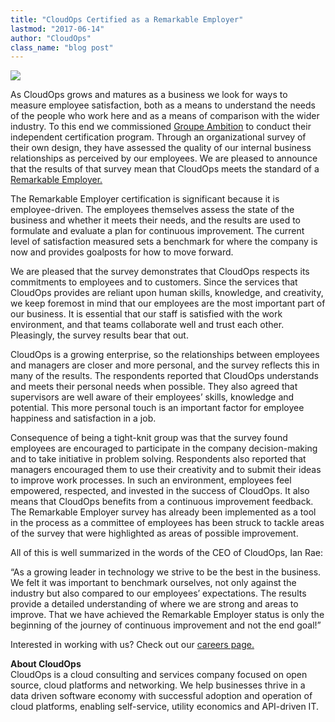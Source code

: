 ```yaml
---
title: "CloudOps Certified as a Remarkable Employer"
lastmod: "2017-06-14"
author: "CloudOps"
class_name: "blog post"
---
```


<img src="/images/blog/post/remarkable_employer.png" class="main-blog-image">

<p>As CloudOps grows and matures as a business we look for ways to measure employee satisfaction, both as a means to understand the needs of the people who work here and as a means of comparison with the wider industry. To this end we commissioned <a href="http://www.groupeambition.ca/" target="_blank">Groupe Ambition</a> to conduct their independent certification program. Through an organizational survey of their own design, they have assessed the quality of our internal business relationships as perceived by our employees. We are pleased to announce that the results of that survey mean that CloudOps meets the standard of a <a href="https://www.bnq.qc.ca/en/certification/health-at-work/remarkable-employer.html" target="_blank">Remarkable Employer.</a></p>

<p>The Remarkable Employer certification is significant because it is employee-driven. The employees themselves assess the state of the business and whether it meets their needs, and the results are used to formulate and evaluate a plan for continuous improvement. The current level of satisfaction measured sets a benchmark for where the company is now and provides goalposts for how to move forward.</p>

<p>We are pleased that the survey demonstrates that CloudOps respects its commitments to employees and to customers. Since the services that CloudOps provides are reliant upon human skills, knowledge, and creativity, we keep foremost in mind that our employees are the most important part of our business. It is essential that our staff is satisfied with the work environment, and that teams collaborate well and trust each other. Pleasingly, the survey results bear that out.</p>

<p>CloudOps is a growing enterprise, so the relationships between employees and managers are closer and more personal, and the survey reflects this in many of the results. The respondents reported that CloudOps understands and meets their personal needs when possible. They also agreed that supervisors are well aware of their employees’ skills, knowledge and potential. This more personal touch is an important factor for employee happiness and satisfaction in a job.</p>

<p>Consequence of being a tight-knit group was that the survey found employees are encouraged to participate in the company decision-making and to take initiative in problem solving. Respondents also reported that managers encouraged them to use their creativity and to submit their ideas to improve work processes. In such an environment, employees feel empowered, respected, and invested in the success of CloudOps. It also means that CloudOps benefits from a continuous improvement feedback. The Remarkable Employer survey has already been implemented as a tool in the process as a committee of employees has been struck to tackle areas of the survey that were highlighted as areas of possible improvement.</p>

<p>All of this is well summarized in the words of the CEO of CloudOps, Ian Rae:</p>

<p>“As a growing leader in technology we strive to be the best in the business. We felt it was important to benchmark ourselves, not only against the industry but also compared to our employees’ expectations. The results provide a detailed understanding of where we are strong and areas to improve. That we have achieved the Remarkable Employer status is only the beginning of the journey of continuous improvement and not the end goal!”</p>

<p>Interested in working with us? Check out our <a href="https://www.cloudops.com/about-us/careers/" target="_blank">careers page.</a></p>

<p><strong>About CloudOps</strong><br> CloudOps is a cloud consulting and services company focused on open source, cloud platforms and networking. We help businesses thrive in a data driven software economy with successful adoption and operation of cloud platforms, enabling self-service, utility economics and API-driven IT.</p>